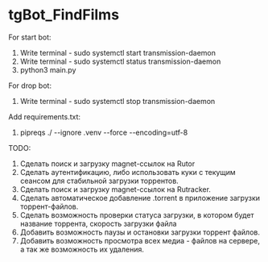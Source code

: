# tgBot_FindFilms

For start bot:
1. Write terminal - sudo systemctl start transmission-daemon
2. Write terminal - sudo systemctl status transmission-daemon
3. python3 main.py

For drop bot:
1. Write terminal - sudo systemctl stop transmission-daemon

Add requirements.txt:
1. pipreqs ./ --ignore .venv --force --encoding=utf-8

TODO:
1. Сделать поиск и загрузку magnet-ссылок на Rutor
2. Сделать аутентификацию, либо использовать куки с текущим сеансом для стабильной загрузки торрентов. 
3. Сделать поиск и загрузку magnet-ссылок на Rutracker. 
4. Сделать автоматическое добавление .torrent в приложение загрузки торрент-файлов. 
5. Сделать возможность проверки статуса загрузки, в котором будет название торрента, скорость загрузки файла
6. Добавить возможность паузы и остановки загрузки торрент файлов. 
7. Добавить возможность просмотра всех медиа - файлов на сервере, а так же возможность их удаления. 
